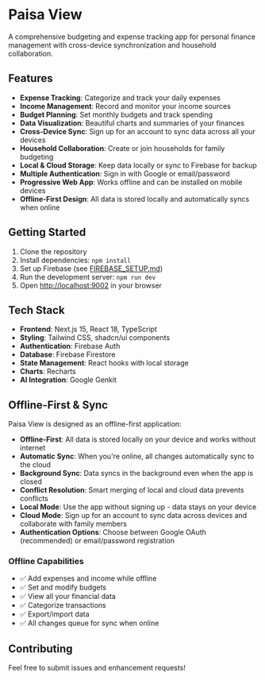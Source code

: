 # Paisa View

A comprehensive budgeting and expense tracking app for personal finance management with cross-device synchronization and household collaboration.

## Features

- **Expense Tracking**: Categorize and track your daily expenses
- **Income Management**: Record and monitor your income sources
- **Budget Planning**: Set monthly budgets and track spending
- **Data Visualization**: Beautiful charts and summaries of your finances
- **Cross-Device Sync**: Sign up for an account to sync data across all your devices
- **Household Collaboration**: Create or join households for family budgeting
- **Local & Cloud Storage**: Keep data locally or sync to Firebase for backup
- **Multiple Authentication**: Sign in with Google or email/password
- **Progressive Web App**: Works offline and can be installed on mobile devices
- **Offline-First Design**: All data is stored locally and automatically syncs when online

## Getting Started

1. Clone the repository
2. Install dependencies: `npm install`
3. Set up Firebase (see [FIREBASE_SETUP.md](./FIREBASE_SETUP.md))
4. Run the development server: `npm run dev`
5. Open [http://localhost:9002](http://localhost:9002) in your browser

## Tech Stack

- **Frontend**: Next.js 15, React 18, TypeScript
- **Styling**: Tailwind CSS, shadcn/ui components
- **Authentication**: Firebase Auth
- **Database**: Firebase Firestore
- **State Management**: React hooks with local storage
- **Charts**: Recharts
- **AI Integration**: Google Genkit

## Offline-First & Sync

Paisa View is designed as an offline-first application:

- **Offline-First**: All data is stored locally on your device and works without internet
- **Automatic Sync**: When you're online, all changes automatically sync to the cloud
- **Background Sync**: Data syncs in the background even when the app is closed
- **Conflict Resolution**: Smart merging of local and cloud data prevents conflicts
- **Local Mode**: Use the app without signing up - data stays on your device
- **Cloud Mode**: Sign up for an account to sync data across devices and collaborate with family members
- **Authentication Options**: Choose between Google OAuth (recommended) or email/password registration

### Offline Capabilities

- ✅ Add expenses and income while offline
- ✅ Set and modify budgets
- ✅ View all your financial data
- ✅ Categorize transactions
- ✅ Export/import data
- ✅ All changes queue for sync when online

## Contributing

Feel free to submit issues and enhancement requests!
